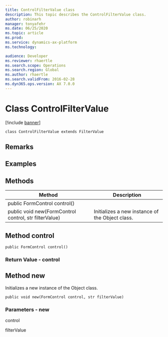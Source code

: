 ```yaml
---
title: ControlFilterValue class
description: This topic describes the ControlFilterValue class.
author: robinarh
manager: tonyafehr
ms.date: 06/25/2020
ms.topic: article
ms.prod: 
ms.service: dynamics-ax-platform
ms.technology: 

audience: Developer
ms.reviewer: rhaertle
ms.search.scope: Operations
ms.search.region: Global
ms.author: rhaertle
ms.search.validFrom: 2016-02-28
ms.dyn365.ops.version: AX 7.0.0
---
```


# Class ControlFilterValue

[!include [banner](../includes/banner.md)]

```xpp
class ControlFilterValue extends FilterValue
```

## Remarks

## Examples

## Methods

| Method                                                | Description                                     |
|-------------------------------------------------------|-------------------------------------------------|
| public FormControl control()                          |                                                 |
| public void new(FormControl control, str filterValue) | Initializes a new instance of the Object class. |

## Method control

```xpp
public FormControl control()
```

### Return Value - control

## Method new

Initializes a new instance of the Object class.

```xpp
public void new(FormControl control, str filterValue)
```

### Parameters - new

control  

<!-- -->

filterValue  

